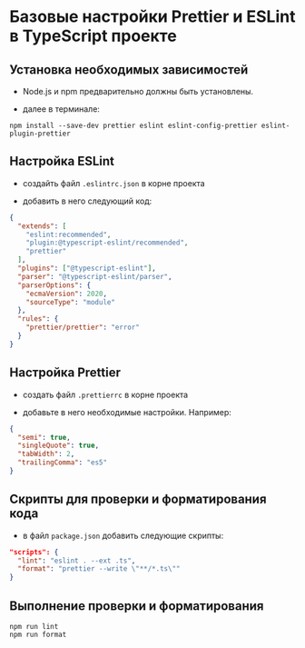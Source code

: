 # Базовые настройки Prettier и ESLint в TypeScript проекте #


## Установка необходимых зависимостей ##

- Node.js и npm предварительно должны быть установлены. 

- далее в терминале:

```
npm install --save-dev prettier eslint eslint-config-prettier eslint-plugin-prettier
```

## Настройка ESLint ##

- cоздайть файл `.eslintrc.json` в корне проекта 

- добавить в него следующий код:

```json
{
  "extends": [
    "eslint:recommended",
    "plugin:@typescript-eslint/recommended",
    "prettier"
  ],
  "plugins": ["@typescript-eslint"],
  "parser": "@typescript-eslint/parser",
  "parserOptions": {
    "ecmaVersion": 2020,
    "sourceType": "module"
  },
  "rules": {
    "prettier/prettier": "error"
  }
}
```

## Настройка Prettier

- создать файл `.prettierrc` в корне проекта 

- добавьте в него необходимые настройки. Например:

```json
{
  "semi": true,
  "singleQuote": true,
  "tabWidth": 2,
  "trailingComma": "es5"
}
```

## Скрипты для проверки и форматирования кода

- в файл `package.json` добавить следующие скрипты:

```json
"scripts": {
  "lint": "eslint . --ext .ts",
  "format": "prettier --write \"**/*.ts\""
}
```

## Выполнение проверки и форматирования

```
npm run lint
npm run format
```
